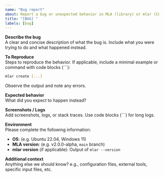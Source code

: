 ```yaml
---
name: "Bug report"
about: Report a bug or unexpected behavior in MLA (library) or mlar (CLI utility)
title: "[BUG] "
labels: [bug]
---
```


**Describe the bug**  
A clear and concise description of what the bug is. Include what you were trying to do and what happened instead.


**To Reproduce**  
Steps to reproduce the behavior. If applicable, include a minimal example or command with code blocks (```):

```bash
mlar create [...]
```

Observe the output and note any errors.


**Expected behavior**  
What did you expect to happen instead?


**Screenshots / Logs**  
Add screenshots, logs, or stack traces. Use code blocks (```) for long logs.


**Environment**  
Please complete the following information:

- **OS**: (e.g. Ubuntu 22.04, Windows 11)
- **MLA version**: (e.g. v2.0.0-alpha, `main` branch)
- **mlar version** (if applicable): Output of `mlar --version`


**Additional context**  
Anything else we should know? e.g., configuration files, external tools, specific input files, etc.
